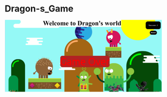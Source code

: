 # Dragon-s_Game
![image alt](https://github.com/Shipra53/Dragon-s_Game/blob/886eb99b62d162ffb29f921574b972dabf35897d/Screenshot%202025-02-08%20201121.png)

